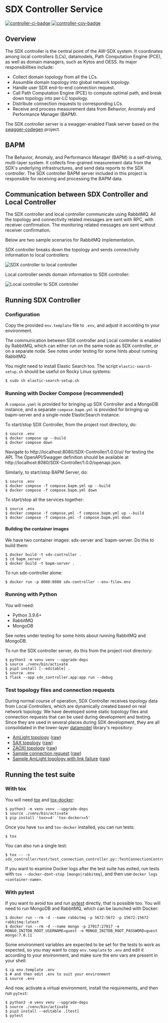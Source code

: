 # SDX Controller Service

[![controller-ci-badge]][controller-ci] [![controller-cov-badge]][controller-cov]

## Overview

The SDX controller is the central point of the AW-SDX system. It
coordinates among local controllers (LCs), datamodels, Path
Computation Engine (PCE), as well as domain managers, such as Kytos
and OESS. Its major responsibilities include:

* Collect domain topology from all the LCs.
* Assumble domain topology into global network topology.
* Handle user SDX end-to-end connection request.
* Call Path Computation Engine (PCE) to compute optimal path, and
  break down topology into per-LC topology.
* Distribute connection requests to corresponding LCs.
* Receive and process measurement data from Behavior, Anomaly and
  Performance Manager (BAPM).

The SDX controller server is a swagger-enabled Flask server based on
the [swagger-codegen](https://github.com/swagger-api/swagger-codegen)
project.


## BAPM

The Behavior, Anomaly, and Performance Manager (BAPM) is a
self-driving, multi-layer system. It collects fine-grained measurement
data from the SDX's underlying infrastructures, and send data reports
to the SDX controller. The SDX controller BAPM server included in this
project is responsible for receiving and processing the BAPM data.


## Communication between SDX Controller and Local Controller

The SDX controller and local controller communicate using
RabbitMQ. All the topology and connectivity related messages are sent
with RPC, with receiver confirmation. The monitoring related messages
are sent without receiver confirmation.

Below are two sample scenarios for RabbitMQ implementation.

SDX controller breaks down the topology and sends connectivity
information to local controllers: 

![SDX controller to local controller][sdx-to-lc-img]

Local controller sends domain information to SDX controller: 

![Local controller to SDX controller][lc-to-sdx-img]


## Running SDX Controller

### Configuration

Copy the provided `env.template` file to `.env`, and adjust it
according to your environment.

The communication between SDX controller and Local controller is
enabled by RabbitMQ, which can either run on the same node as SDX
controller, or on a separate node.  See notes under testing for some
hints about running RabbitMQ.

You might need to install Elastic Search too.  The script
`elastic-search-setup.sh` should be useful on Rocky Linux systems:

```console
$ sudo sh elastic-search-setup.sh
```

### Running with Docker Compose (recommended)

A `compose.yaml` is provided for bringing up SDX Controller and a
MongoDB instance, and a separate `compose.bapm.yml` is provided for
bringing up bapm-server and a single-node ElasticSearch instance.

To start/stop SDX Controller, from the project root directory, do:

```console
$ source .env
$ docker compose up --build
$ docker compose down
```

Navigate to http://localhost:8080/SDX-Controller/1.0.0/ui/ for testing
the API.  The OpenAPI/Swagger definition should be available at
http://localhost:8080/SDX-Controller/1.0.0/openapi.json.

Similarly, to start/stop BAPM Server, do:

```
$ source .env
$ docker compose -f compose.bapm.yml up --build
$ docker compose -f compose.bapm.yml down
```

To start/stop all the services together:

```
$ source .env
$ docker compose -f compose.yml -f compose.bapm.yml up --build
$ docker compose -f compose.yml -f compose.bapm.yml down
```

#### Building the container images

We have two container images: sdx-server and `bapm-server. Do this to
build them:

```console
$ docker build -t sdx-controller .
$ cd bapm_server
$ docker build -t bapm-server .
```

To run sdx-controller alone:

```console
$ docker run -p 8080:8080 sdx-controller --env-file=.env
```

### Running with Python

You will need:

* Python 3.9.6+
* RabbitMQ
* MongoDB

See notes under testing for some hints about running RabbitMQ and
MongoDB.

To run the SDX controller server, do this from the project root
directory:

```console
$ python3 -m venv venv --upgrade-deps
$ source ./venv/bin/activate
$ pip3 install [--editable] .
$ source .env
$ flask --app sdx_controller.app:app run --debug
```

### Test topology files and connection requests

During normal course of operation, SDX Controller receives topology
data from Local Controllers, which are dynamically created based on
real network topology. We have developed some static topology files
and connection requests that can be used during development and
testing. Since they are used in several places during SDX development,
they are all consolidated in the lower-layer [datamodel] library's
repository:

- [AmLight topology][amlight.json] ([raw][amlight_raw])
- [SAX topology][sax.json] ([raw][sax_raw])
- [ZAOXI topology][zaoxi.json] ([raw][zaoxi_raw])
- [Sample connection request][test_request] ([raw][test_request_raw])
- [Sample AmLight topology with link failure][amlight_link_failure.json] ([raw][amlight_link_failure_raw])

## Running the test suite

### With tox

You will need [tox] and [tox-docker]:

```console
$ python3 -m venv venv --upgrade-deps
$ source ./venv/bin/activate
$ pip install 'tox>=4' 'tox-docker>=5'
```

Once you have `tox` and `tox-docker` installed, you can run tests:

```console
$ tox
```

You can also run a single test:

```console
$ tox -- -s sdx_controller/test/test_connection_controller.py::TestConnectionController::test_getconnection_by_id
```

If you want to examine Docker logs after the test suite has exited,
run tests with `tox --docker-dont-stop [mongo|rabbitmq]`, and then use
`docker logs <container-name>`.

### With pytest

If you want to avoid tox and run [pytest] directly, that is possible
too.  You will need to run MongoDB and RabbitMQ, which can be launched
with Docker:

```console
$ docker run --rm -d --name rabbitmq -p 5672:5672 -p 15672:15672 rabbitmq:latest
$ docker run --rm -d --name mongo -p 27017:27017 -e MONGO_INITDB_ROOT_USERNAME=guest -e MONGO_INITDB_ROOT_PASSWORD=guest mongo:7.0.11
```

Some environment variables are expected to be set for the tests to
work as expected, so you may want to copy `env.template` to `.env` and
edit it according to your environment, and make sure the env vars are
present in your shell:

```console
$ cp env.template .env 
$ # and then edit .env to suit your environment
$ source .env
```

And now, activate a virtual environment, install the requirements, and
then run `pytest`:

```
$ python3 -m venv venv --upgrade-deps
$ source ./venv/bin/activate
$ pip3 install --editable .[test]
$ pytest
```


<!-- References -->

[tox]: https://tox.wiki/en/latest/
[tox-docker]: https://tox-docker.readthedocs.io/
[pytest]: https://docs.pytest.org/

[sdx-to-lc-img]: https://user-images.githubusercontent.com/29924060/139588273-100a0bb2-14ba-496f-aedf-a122b9793325.jpg
[lc-to-sdx-img]: https://user-images.githubusercontent.com/29924060/139588283-2ea32803-92e3-4812-9e8a-3d829549ae40.jpg

[controller-ci-badge]: https://github.com/atlanticwave-sdx/sdx-controller/actions/workflows/test.yml/badge.svg
[controller-ci]: https://github.com/atlanticwave-sdx/sdx-controller/actions/workflows/test.yml

[controller-cov-badge]: https://coveralls.io/repos/github/atlanticwave-sdx/sdx-controller/badge.svg?branch=main (Coverage Status)
[controller-cov]: https://coveralls.io/github/atlanticwave-sdx/sdx-controller?branch=main

[datamodel]: https://github.com/atlanticwave-sdx/datamodel

[amlight.json]: https://github.com/atlanticwave-sdx/datamodel/blob/main/src/sdx_datamodel/data/topologies/amlight.json
[amlight_raw]: https://raw.githubusercontent.com/atlanticwave-sdx/datamodel/main/src/sdx_datamodel/data/topologies/amlight.json

[sax.json]: https://github.com/atlanticwave-sdx/datamodel/blob/main/src/sdx_datamodel/data/topologies/sax.json
[sax_raw]: https://raw.githubusercontent.com/atlanticwave-sdx/datamodel/main/src/sdx_datamodel/data/topologies/sax.json

[zaoxi.json]: https://github.com/atlanticwave-sdx/datamodel/blob/main/src/sdx_datamodel/data/topologies/zaoxi.json
[zaoxi_raw]: https://raw.githubusercontent.com/atlanticwave-sdx/datamodel/main/src/sdx_datamodel/data/topologies/zaoxi.json

[test_request]: https://github.com/atlanticwave-sdx/datamodel/blob/main/src/sdx_datamodel/data/requests/test_request.json
[test_request_raw]: https://raw.githubusercontent.com/atlanticwave-sdx/datamodel/main/src/sdx_datamodel/data/requests/test_request.json

[amlight_link_failure.json]: https://github.com/atlanticwave-sdx/datamodel/blob/main/src/sdx_datamodel/data/topologies/amlight_link_failure.json
[amlight_link_failure_raw]: https://raw.githubusercontent.com/atlanticwave-sdx/datamodel/main/src/sdx_datamodel/data/topologies/amlight_link_failure.json

